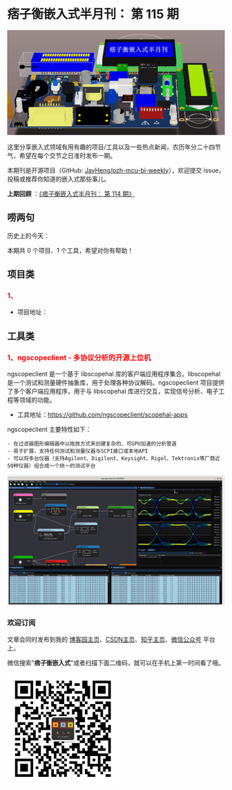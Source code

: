 # 痞子衡嵌入式半月刊： 第 115 期

![](https://raw.githubusercontent.com/JayHeng/pzh-mcu-bi-weekly/master/pics/pzh_mcu_bi_weekly.PNG)

这里分享嵌入式领域有用有趣的项目/工具以及一些热点新闻，农历年分二十四节气，希望在每个交节之日准时发布一期。

本期刊是开源项目（GitHub: [JayHeng/pzh-mcu-bi-weekly](https://github.com/JayHeng/pzh-mcu-bi-weekly)），欢迎提交 issue，投稿或推荐你知道的嵌入式那些事儿。

**上期回顾** ：[《痞子衡嵌入式半月刊： 第 114 期》](https://www.cnblogs.com/henjay724/p/18608851)

## 唠两句

历史上的今天：

本期共 0 个项目、1 个工具，希望对你有帮助！

## 项目类

### <font color="red">1、</font>


 * 项目地址：

## 工具类

### <font color="red">1、ngscopeclient - 多协议分析的开源上位机</font>

ngscopeclient 是一个基于 libscopehal 库的客户端应用程序集合。libscopehal 是一个测试和测量硬件抽象库，用于处理各种协议解码。ngscopeclient 项目提供了多个客户端应用程序，用于与 libscopehal 库进行交互，实现信号分析、电子工程等领域的功能。

 * 工具地址：https://github.com/ngscopeclient/scopehal-apps

ngscopeclient 主要特性如下：  

```text
- 在过滤器图形编辑器中以拖放方式来创建复杂的、可GPU加速的分析管道
- 易于扩展，支持任何测试和测量仪器与SCPI接口或本地API
- 可以将多台仪器（支持Agilent、Digilent、Keysight、Rigol、Tektronix等厂商近50种仪器）组合成一个统一的测试平台
```

![](https://raw.githubusercontent.com/JayHeng/pzh-mcu-bi-weekly/master/pics/issue-115/ngscopeclient.PNG)

### 欢迎订阅

文章会同时发布到我的 [博客园主页](https://www.cnblogs.com/henjay724/)、[CSDN主页](https://blog.csdn.net/henjay724)、[知乎主页](https://www.zhihu.com/people/henjay724)、[微信公众号](http://weixin.sogou.com/weixin?type=1&query=痞子衡嵌入式) 平台上。

微信搜索"__痞子衡嵌入式__"或者扫描下面二维码，就可以在手机上第一时间看了哦。

![](https://raw.githubusercontent.com/JayHeng/pzhmcu-picture/master/wechat/pzhMcu_qrcode_258x258.jpg)

